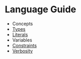 # Language Guide

* Concepts
* [Types](types.html)
* [Literals](literals.html)
* Variables
* [Constraints](constraints.html)
* [Verbosity](verbosity.html)
